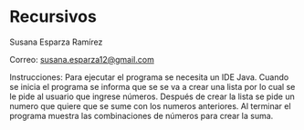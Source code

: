 # Recursivos

Susana Esparza Ramírez

Correo: susana.esparza12@gmail.com

Instrucciones: 
Para ejecutar el programa se necesita un IDE Java.
Cuando se inicia el programa se informa que se se va a crear una lista por lo cual se le pide al usuario que ingrese números.
Después de crear la lista se pide un numero que quiere que se sume con los numeros anteriores.
Al terminar el programa muestra las combinaciones de números para crear la suma.
